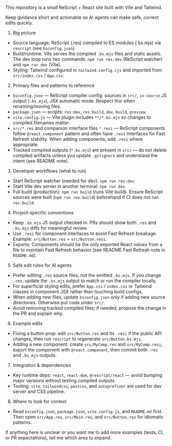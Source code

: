 This repository is a small ReScript + React site built with Vite and Tailwind.

Keep guidance short and actionable so AI agents can make safe, correct edits quickly.

1) Big picture
- Source language: ReScript (.res) compiled to ES modules (.bs.mjs) via `rescript` (see `bsconfig.json`).
- Build/runtime: Vite serves the compiled `.bs.mjs` files and static assets. The dev loop runs two commands: `npm run res:dev` (ReScript watcher) and `npm run dev` (Vite).
- Styling: Tailwind configured in `tailwind.config.cjs` and imported from `src/index.css` / `App.css`.

2) Primary files and patterns to reference
- `bsconfig.json` — ReScript compiler config: sources in `src/`, `in-source` JS output (`.bs.mjs`), JSX automatic mode. Respect this when renaming/moving files.
- `package.json` — scripts: `res:dev`, `res:build`, `dev`, `build`, `preview`.
- `vite.config.js` — Vite plugin includes `**/*.bs.mjs` so changes to compiled filenames matter.
- `src/*.res` and companion interface files `*.resi` — ReScript components follow `@react.component` pattern and often have `.resi` interfaces for Fast Refresh stability. When adding components, add `.resi` where appropriate.
- Tracked compiled outputs (`*.bs.mjs`) are present in `src/` — do not delete compiled artifacts unless you update `.gitignore` and understand the intent (see README note).

3) Developer workflows (what to run)
- Start ReScript watcher (needed for dev): `npm run res:dev`.
- Start Vite dev server in another terminal: `npm run dev`.
- Full build (production): `npm run build` (runs Vite build). Ensure ReScript sources were built (`npm run res:build`) beforehand if CI does not run `res:build`.

4) Project-specific conventions
- Keep `.bs.mjs` JS output checked in. PRs should show both `.res` and `.bs.mjs` diffs for meaningful review.
- Use `.resi` for component interfaces to avoid Fast Refresh breakage. Example: `src/Button.res` + `src/Button.resi`.
- Exports: Components should be the only exported React values from a file to maintain Fast Refresh behavior (see README Fast Refresh note in `README.md`).

5) Safe edit rules for AI agents
- Prefer editing `.res` source files, not the emitted `.bs.mjs`. If you change `.res`, update the `.bs.mjs` output to match or run the compiler locally.
- For superficial styling edits, prefer `App.css` / `index.css` or Tailwind classes in component JSX rather than touching build configs.
- When adding new files, update `bsconfig.json` only if adding new source directories. Otherwise put code under `src/`.
- Avoid removing tracked compiled files; if needed, propose the change in the PR and explain why.

6) Example edits
- Fixing a button prop: edit `src/Button.res` and its `.resi` if the public API changes, then run `rescript` to regenerate `src/Button.bs.mjs`.
- Adding a new component: create `src/MyComp.res` and `src/MyComp.resi`, export the component with `@react.component`, then commit both `.res` and `.bs.mjs` outputs.

7) Integration & dependencies
- Key runtime deps: `react`, `react-dom`, `@rescript/react` — avoid bumping major versions without testing compiled outputs.
- Tooling: `vite`, `tailwindcss`, `postcss`, and `autoprefixer` are used for dev server and CSS pipeline.

8) Where to look for context
- Read `bsconfig.json`, `package.json`, `vite.config.js`, and `README.md` first. Then open `src/App.res`, `src/Main.res`, and `src/Button.res` for idiomatic patterns.

If anything here is unclear or you want me to add more examples (tests, CI, or PR expectations), tell me which area to expand.
